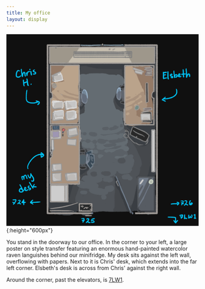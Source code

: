 ```yaml
---
title: My office
layout: display
---
```


![725](/assets/img/725.png){:height="600px"}

You stand in the doorway to our office. In the corner to your left, a large poster on style transfer featuring an enormous hand-painted watercolor raven languishes behind our minifridge. My desk sits against the left wall, overflowing with papers. Next to it is Chris' desk, which extends into the far left corner. Elsbeth's desk is across from Chris' against the right wall.

Around the corner, past the elevators, is [7LW1](/secrets/7LW1.html).